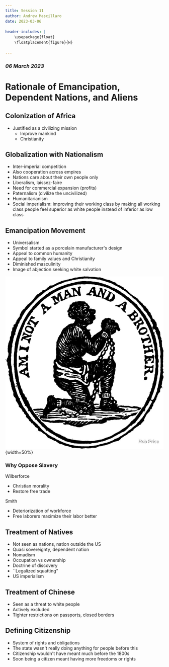 ```yaml
---
title: Session 11
author: Andrew Mascillaro
date: 2023-03-06

header-includes: |
    \usepackage{float}
    \floatplacement{figure}{H}

---
```


### _06 March 2023_

# Rationale of Emancipation, Dependent Nations, and Aliens

## Colonization of Africa

- Justified as a civilizing mission
  - Improve mankind
  - Christianity

## Globalization with Nationalism

- Inter-imperial competition
- Also cooperation across empires
- Nations care about their own people only
- Liberalism, laissez-faire
- Need for commercial expansion (profits)
- Paternalism (civilize the uncivilized)
- Humanitarianism
- Social imperialism: improving their working class by
making all working class people feel superior as white
people instead of inferior as low class

## Emancipation Movement

- Universalism
- Symbol started as a porcelain manufacturer's design
- Appeal to common humanity
- Appeal to family values and Christianity
- Diminished masculinity
- Image of abjection seeking white salvation

![Am I Not a Man and a Brother](assets/2023-03-06_brother.jpg){width=50%}

### Why Oppose Slavery

Wilberforce

- Christian morality
- Restore free trade

Smith

- Deteriorization of workforce
- Free laborers maximize their labor better

## Treatment of Natives

- Not seen as nations, nation outside the US
- Quasi sovereignty, dependent nation
- Nomadism
- Occupation vs ownership
- Doctrine of discovery
- \`\`Legalized squatting"
- US imperialism

## Treatment of Chinese

- Seen as a threat to white people
- Actively excluded
- Tighter restrictions on passports, closed borders

## Defining Citizenship

- System of rights and obligations
- The state wasn't really doing anything for people
before this
- Citizenship wouldn't have meant much before the 1800s
- Soon being a citizen meant having more freedoms or
rights

